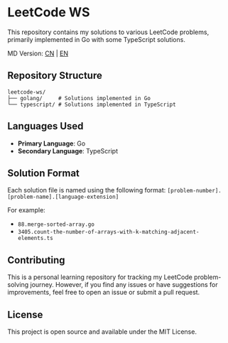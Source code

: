 # LeetCode WS

This repository contains my solutions to various LeetCode problems, primarily implemented in Go with some TypeScript solutions.

MD Version: [CN](./README.zh-CN.md) | [EN](./README.md)

## Repository Structure

```
leetcode-ws/
├── golang/     # Solutions implemented in Go
└── typescript/ # Solutions implemented in TypeScript
```

## Languages Used

- **Primary Language**: Go
- **Secondary Language**: TypeScript

## Solution Format

Each solution file is named using the following format:
`[problem-number].[problem-name].[language-extension]`

For example:
- `88.merge-sorted-array.go`
- `3405.count-the-number-of-arrays-with-k-matching-adjacent-elements.ts`

## Contributing

This is a personal learning repository for tracking my LeetCode problem-solving journey. However, if you find any issues or have suggestions for improvements, feel free to open an issue or submit a pull request.

## License

This project is open source and available under the MIT License.
